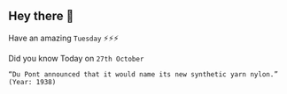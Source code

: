 ## Hey there 👋
Have an amazing `Tuesday` ⚡⚡⚡

Did you know Today on `27th October`
```
“Du Pont announced that it would name its new synthetic yarn nylon.” (Year: 1938)
```
